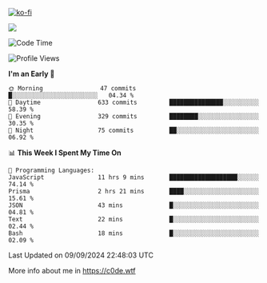 [![ko-fi](https://ko-fi.com/img/githubbutton_sm.svg)](https://ko-fi.com/Z8Z4Y2LKX)

<a href="https://wakatime.com"><img src="https://wakatime.com/share/@c0dezin/b7f18a7c-ab3a-40b8-8bc7-b1b7bf71f1d6.svg" /></a>

<!--START_SECTION:waka-->
![Code Time](http://img.shields.io/badge/Code%20Time-97%20hrs%2023%20mins-blue)

![Profile Views](http://img.shields.io/badge/Profile%20Views-0-blue)

**I'm an Early 🐤** 

```text
🌞 Morning                47 commits          █░░░░░░░░░░░░░░░░░░░░░░░░   04.34 % 
🌆 Daytime                633 commits         ███████████████░░░░░░░░░░   58.39 % 
🌃 Evening                329 commits         ████████░░░░░░░░░░░░░░░░░   30.35 % 
🌙 Night                  75 commits          ██░░░░░░░░░░░░░░░░░░░░░░░   06.92 % 
```


📊 **This Week I Spent My Time On** 

```text
💬 Programming Languages: 
JavaScript               11 hrs 9 mins       ███████████████████░░░░░░   74.14 % 
Prisma                   2 hrs 21 mins       ████░░░░░░░░░░░░░░░░░░░░░   15.61 % 
JSON                     43 mins             █░░░░░░░░░░░░░░░░░░░░░░░░   04.81 % 
Text                     22 mins             █░░░░░░░░░░░░░░░░░░░░░░░░   02.44 % 
Bash                     18 mins             █░░░░░░░░░░░░░░░░░░░░░░░░   02.09 % 
```


 Last Updated on 09/09/2024 22:48:03 UTC
<!--END_SECTION:waka-->

More info about me in https://c0de.wtf
